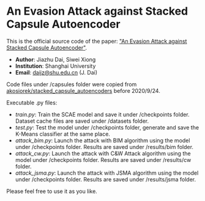 # **An Evasion Attack against Stacked Capsule Autoencoder**

This is the official source code of the paper: ["An Evasion Attack against Stacked Capsule Autoencoder"](https://arxiv.org/abs/2010.07230).

* **Author**: Jiazhu Dai, Siwei Xiong
* **Institution**: Shanghai University
* **Email**: daijz@shu.edu.cn (J. Dai)

Code files under /capsules folder were copied from [akosiorek/stacked_capsule_autoencoders](https://github.com/akosiorek/stacked_capsule_autoencoders) before 2020/9/24.

Executable .py files:

* *train.py*: Train the SCAE model and save it under /checkpoints folder. Dataset cache files are saved under /datasets folder.
* *test.py*: Test the model under /checkpoints folder, generate and save the K-Means classifier at the same place.
* *attack_bim.py*: Launch the attack with BIM algorithm using the model under /checkpoints folder. Results are saved under /results/bim folder.
* *attack_cw.py*: Launch the attack with C&W Attack algorithm using the model under /checkpoints folder. Results are saved under /results/cw folder.
* *attack_jsma.py*: Launch the attack with JSMA algorithm using the model under /checkpoints folder. Results are saved under /results/jsma folder.

Please feel free to use it as you like.